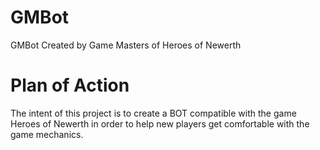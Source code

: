 GMBot
=====

GMBot Created by Game Masters of Heroes of Newerth

Plan of Action
===============

The intent of this project is to create a BOT compatible with the game Heroes of Newerth in order to help new players
get comfortable with the game mechanics. 
